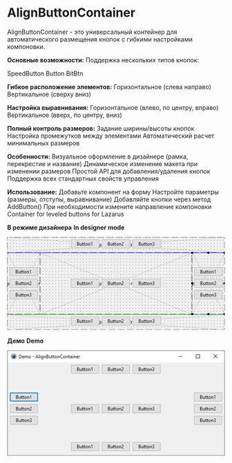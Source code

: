 # AlignButtonContainer

AlignButtonContainer - это универсальный контейнер для автоматического размещения кнопок с гибкими настройками компоновки.

**Основные возможности:**
Поддержка нескольких типов кнопок:

SpeedButton
Button
BitBtn

**Гибкое расположение элементов:**
Горизонтальное (слева направо)
Вертикальное (сверху вниз)

**Настройка выравнивания:**
Горизонтальное (влево, по центру, вправо)
Вертикальное (вверх, по центру, вниз)

**Полный контроль размеров:**
Задание ширины/высоты кнопок
Настройка промежутков между элементами
Автоматический расчет минимальных размеров

**Особенности:**
Визуальное оформление в дизайнере (рамка, перекрестие и название)
Динамическое изменение макета при изменении размеров
Простой API для добавления/удаления кнопок
Поддержка всех стандартных свойств управления

**Использование:**
Добавьте компонент на форму
Настройте параметры (размеры, отступы, выравнивание)
Добавляйте кнопки через метод AddButton()
При необходимости измените направление компоновки
Container for leveled buttons for Lazarus

**В режиме дизайнера**
**In designer mode**

![image](/image.png "image")


**Демо**
**Demo**

![image](/demo.png "image")
